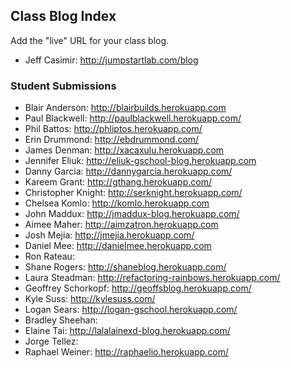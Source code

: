 ## Class Blog Index

Add the "live" URL for your class blog.

* Jeff Casimir: http://jumpstartlab.com/blog

### Student Submissions

* Blair Anderson: http://blairbuilds.herokuapp.com
* Paul Blackwell: http://paulblackwell.herokuapp.com/
* Phil Battos: http://phliptos.herokuapp.com/
* Erin Drummond: http://ebdrummond.com/
* James Denman: http://xacaxulu.herokuapp.com
* Jennifer Eliuk: http://eliuk-gschool-blog.herokuapp.com
* Danny Garcia: http://dannygarcia.herokuapp.com/
* Kareem Grant: http://gthang.herokuapp.com/
* Christopher Knight: http://serknight.herokuapp.com/
* Chelsea Komlo: http://komlo.herokuapp.com
* John Maddux: http://jmaddux-blog.herokuapp.com/
* Aimee Maher: http://aimzatron.herokuapp.com
* Josh Mejia: http://jmejia.herokuapp.com/
* Daniel Mee: http://danielmee.herokuapp.com
* Ron Rateau: 
* Shane Rogers: http://shaneblog.herokuapp.com/
* Laura Steadman: http://refactoring-rainbows.herokuapp.com/
* Geoffrey Schorkopf: http://geoffsblog.herokuapp.com/
* Kyle Suss: http://kylesuss.com/
* Logan Sears: http://logan-gschool.herokuapp.com/
* Bradley Sheehan: 
* Elaine Tai: http://lalalainexd-blog.herokuapp.com/
* Jorge Tellez: 
* Raphael Weiner: http://raphaelio.herokuapp.com/
